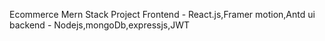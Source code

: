Ecommerce Mern Stack Project 
Frontend - React.js,Framer motion,Antd ui
backend - Nodejs,mongoDb,expressjs,JWT
